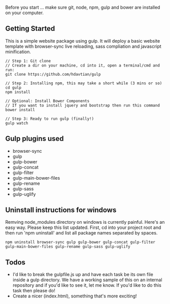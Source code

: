 Before you start ... make sure git, node, npm, gulp and bower are installed on your computer.

## Getting Started
This is a simple website package using gulp. It will deploy a basic website template with browser-sync live reloading, sass compliation and javascript minification.

```
// Step 1: Git clone
// Create a dir on your machine, cd into it, open a terminal/cmd and run:
git clone https://github.com/hdavtian/gulp

// Step 2: Installing npm, this may take a short while (3 mins or so)
cd gulp
npm install

// Optional: Install Bower Components
// If you want to install jquery and bootstrap then run this command
bower install

// Step 3: Ready to run gulp (finally!)
gulp watch

```

## Gulp plugins used
- browser-sync 
- gulp 
- gulp-bower 
- gulp-concat 
- gulp-filter 
- gulp-main-bower-files 
- gulp-rename 
- gulp-sass 
- gulp-uglify

## Uninstall instructions for windows
Remving node_modules directory on windows is currently painful. Here's an easy way. Please keep this list updated.
First, cd into your project root and then run 'npm uninstall' and list all package names separated by spaces.
```
npm uninstall browser-sync gulp gulp-bower gulp-concat gulp-filter gulp-main-bower-files gulp-rename gulp-sass gulp-uglify
```

## Todos
- I'd like to break the gulpfile.js up and have each task be its own file inside a gulp directory. We have a working sample of this on an internal repository and if you'd like to see it, let me know. If you'd like to do this task then please do!
- Create a nicer (index.html), something that's more exciting!

